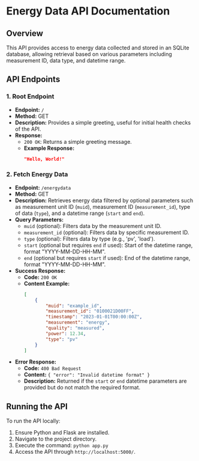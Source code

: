 # Energy Data API Documentation

## Overview
This API provides access to energy data collected and stored in an SQLite database, allowing retrieval based on various parameters including measurement ID, data type, and datetime range.

## API Endpoints

### 1. Root Endpoint

- **Endpoint:** `/`
- **Method:** GET
- **Description:** Provides a simple greeting, useful for initial health checks of the API.
- **Response:**
  - `200 OK`: Returns a simple greeting message.
  - **Example Response:**
    ```json
    "Hello, World!"
    ```

### 2. Fetch Energy Data

- **Endpoint:** `/energydata`
- **Method:** GET
- **Description:** Retrieves energy data filtered by optional parameters such as measurement unit ID (`muid`), measurement ID (`measurement_id`), type of data (`type`), and a datetime range (`start` and `end`).
- **Query Parameters:**
  - `muid` (optional): Filters data by the measurement unit ID.
  - `measurement_id` (optional): Filters data by specific measurement ID.
  - `type` (optional): Filters data by type (e.g., 'pv', 'load').
  - `start` (optional but requires `end` if used): Start of the datetime range, format "YYYY-MM-DD-HH-MM".
  - `end` (optional but requires `start` if used): End of the datetime range, format "YYYY-MM-DD-HH-MM".
- **Success Response:**
  - **Code:** `200 OK`
  - **Content Example:**
    ```json
    [
        {
            "muid": "example_id",
            "measurement_id": "0100021D00FF",
            "timestamp": "2023-01-01T00:00:00Z",
            "measurement": "energy",
            "quality": "measured",
            "power": 12.34,
            "type": "pv"
        }
    ]
    ```
- **Error Response:**
  - **Code:** `400 Bad Request`
  - **Content:** `{ "error": "Invalid datetime format" }`
  - **Description:** Returned if the `start` or `end` datetime parameters are provided but do not match the required format.

## Running the API

To run the API locally:

1. Ensure Python and Flask are installed.
2. Navigate to the project directory.
3. Execute the command: `python app.py`
4. Access the API through `http://localhost:5000/`.

